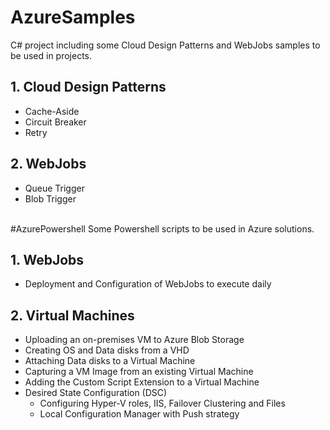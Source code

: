 # AzureSamples
C# project including some Cloud Design Patterns and WebJobs samples to be used in projects.

## 1. Cloud Design Patterns
<ul>
<li>Cache-Aside</li>
<li>Circuit Breaker</li>
<li>Retry</li>
</ul>

## 2. WebJobs
<ul>
<li>Queue Trigger</li>
<li>Blob Trigger</li>
</ul>

<br>
#AzurePowershell
Some Powershell scripts to be used in Azure solutions.

## 1. WebJobs
<ul>
<li>Deployment and Configuration of WebJobs to execute daily</li>
</ul>

## 2. Virtual Machines
<ul>
<li>Uploading an on-premises VM to Azure Blob Storage</li>
<li>Creating OS and Data disks from a VHD</li>
<li>Attaching Data disks to a Virtual Machine</li>
<li>Capturing a VM Image from an existing Virtual Machine</li>
<li>Adding the Custom Script Extension to a Virtual Machine</li>
<li>Desired State Configuration (DSC)
    <ul>
        <li>Configuring Hyper-V roles, IIS, Failover Clustering and Files</li>
        <li>Local Configuration Manager with Push strategy</li>
    </ul>
</li>
</ul>

